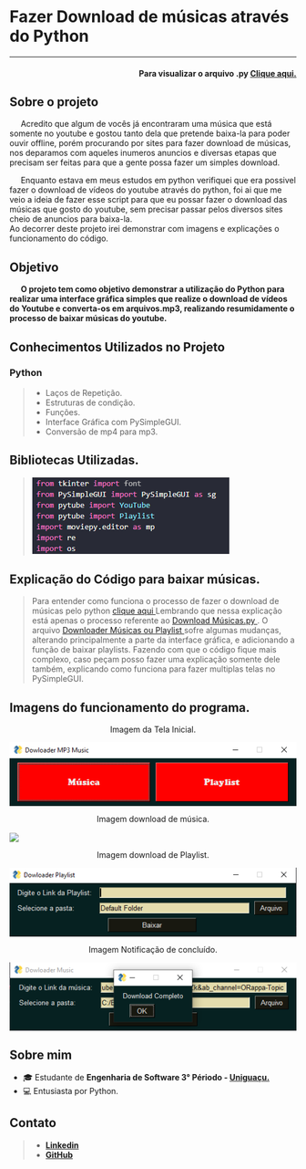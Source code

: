 <h1> Fazer Download de músicas através do Python </h1>
<hr>

<h4 align='right'>Para visualizar o arquivo .py <a href='Downloader Músicas ou Playlist.py'> Clique aqui. </a> </h4>


<h2>Sobre o projeto </h2>
<p>&nbsp;&nbsp;&nbsp;&nbsp;   Acredito que algum de vocês já encontraram uma música que está somente no youtube e gostou tanto dela que pretende baixa-la para poder ouvir offline, porém procurando por sites para fazer download de músicas, nos deparamos com aqueles inumeros anuncios e diversas etapas que precisam ser feitas para que a gente possa fazer um simples download. </p>
<p>&nbsp;&nbsp;&nbsp;&nbsp;   Enquanto estava em meus estudos em python verifiquei que era possivel fazer o download de vídeos do youtube através do python, foi ai que me veio a ideia de fazer esse script para que eu possar fazer o download das músicas que gosto do youtube, sem precisar passar pelos diversos sites cheio de anuncios para baixa-la. <br>
Ao decorrer deste projeto irei demonstrar com imagens e explicações o funcionamento do código. </p>

<h2>Objetivo</h2>
<p>&nbsp;&nbsp;&nbsp;&nbsp;   <b> O projeto tem como objetivo demonstrar a utilização do Python para realizar uma interface gráfica simples que realize o download de vídeos do Youtube e converta-os em arquivos.mp3, realizando resumidamente o processo de baixar músicas do youtube.</b></p>

<h2>Conhecimentos Utilizados no Projeto </h3>
<h3> Python </h3>
<blockquote>
    <ul> 
    <li> Laços de Repetição. </li>
    <li> Estruturas de condição. </li> 
    <li> Funções. </li> 
    <li> Interface Gráfica com PySimpleGUI. </li>
    <li> Conversão de mp4 para mp3. </li>
    </ul> 
</blockquote>

<h2>Bibliotecas Utilizadas. </h2>
<blockquote>
    <img src='Imagens/bibliotecas.png'>
</blockquote>

<h2> Explicação do Código para baixar músicas. </h2>
<blockquote> Para entender como funciona o processo de fazer o download de músicas pelo python <a href='Explicação.md'> clique aqui </a> Lembrando que nessa explicação está apenas o processo referente ao <a href='Download Músicas.py'> Download Músicas.py </a>. O arquivo <a href='Downloader Músicas ou Playlist.py'> Downloader Músicas ou Playlist </a> sofre algumas mudanças, alterando principalmente a parte da interface gráfica, e adicionando a função de baixar playlists. Fazendo com que o código fique mais complexo, caso peçam posso fazer uma explicação somente dele também, explicando como funciona para fazer multiplas telas no PySimpleGUI.
</blockquote>

<h2> Imagens do funcionamento do programa. </h2>
    <p align='center'> Imagem da Tela Inicial. </p>
    <img src='Imagens/Tela_inicial.png' align='center'>
    <p align='center'> Imagem download de música. </p>
    <img src='Imagens/Tela_música.png' align='center'>
    <p align='center'> Imagem download de Playlist. </p>
    <img src='Imagens/Tela_Playlist.png' align='center'>
    <p align='center'> Imagem Notificação de concluído. </p>
    <img src='Imagens/Tela_notificação.png' align='center'>

<h2> Sobre mim </h2>  
    <ul> 
    <li> 🎓 Estudante de <b>Engenharia de Software 3° Périodo - <a href='https://uniao.uniguacu.edu.br/'>Uniguaçu. </a></b></li>
    <li> 💻 Entusiasta por Python. </br> </li> 
    </ul> 
<h2> Contato </h3>
<blockquote>    
    <ul> 
    <li> <a href="https://www.linkedin.com/in/thanaelbutewicz/"> <b>Linkedin</b> </a> </li>
    <li> <a href="https://github.com/zThanael"> <b>GitHub</b> </a> </li>
    </ul> 
</blockquote>
